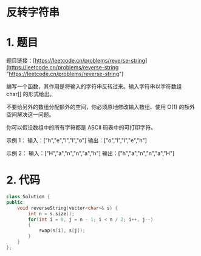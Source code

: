 # 反转字符串

# 1. 题目

题目链接：[https://leetcode.cn/problems/reverse-string](https://leetcode.cn/problems/reverse-string "https://leetcode.cn/problems/reverse-string")

编写一个函数，其作用是将输入的字符串反转过来。输入字符串以字符数组 char\[] 的形式给出。

不要给另外的数组分配额外的空间，你必须原地修改输入数组、使用 O(1) 的额外空间解决这一问题。

你可以假设数组中的所有字符都是 ASCII 码表中的可打印字符。

示例 1： &#x20;
输入：\["h","e","l","l","o"] &#x20;
输出：\["o","l","l","e","h"]

示例 2： &#x20;
输入：\["H","a","n","n","a","h"] &#x20;
输出：\["h","a","n","n","a","H"]

# 2. 代码

```c++
class Solution {
public:
    void reverseString(vector<char>& s) {
        int n = s.size();
        for(int i = 0, j = n - 1; i < n / 2; i++, j--)
        {
            swap(s[i], s[j]);
        }
    }
};
```
